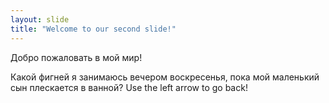 ```yaml
---
layout: slide
title: "Welcome to our second slide!"
---
```

Добро пожаловать в мой мир! <p>Какой фигней я занимаюсь  вечером воскресенья, пока мой  маленький сын плескается в ванной?
Use the left arrow to go back!
